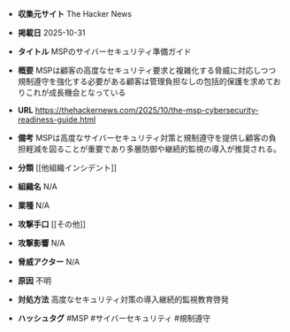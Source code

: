 - **収集元サイト**
The Hacker News

- **掲載日**
2025-10-31

- **タイトル**
MSPのサイバーセキュリティ準備ガイド

- **概要**
MSPは顧客の高度なセキュリティ要求と複雑化する脅威に対応しつつ規制遵守を強化する必要がある顧客は管理負担なしの包括的保護を求めておりこれが成長機会となっている

- **URL**
https://thehackernews.com/2025/10/the-msp-cybersecurity-readiness-guide.html

- **備考**
MSPは高度なサイバーセキュリティ対策と規制遵守を提供し顧客の負担軽減を図ることが重要であり多層防御や継続的監視の導入が推奨される。

- **分類**
[[他組織インシデント]]

- **組織名**
N/A

- **業種**
N/A

- **攻撃手口**
[[その他]]

- **攻撃影響**
N/A

- **脅威アクター**
N/A

- **原因**
不明

- **対処方法**
高度なセキュリティ対策の導入継続的監視教育啓発

- **ハッシュタグ**
#MSP #サイバーセキュリティ #規制遵守
